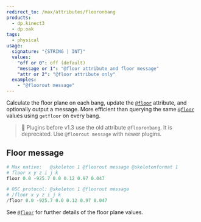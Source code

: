 ```yaml
---
redirect_to: /max/attributes/flooronbang
products:
  - dp.kinect3
  - dp.oak
tags:
  - physical
usage:
  signature: "{STRING | INT}"
  values:
    "off or 0": off (default)
    "message or 1": "@floor attribute and floor message"
    "attr or 2": "@floor attribute only"
  examples:
    - "@floorout message"
---
```


Calculate the floor plane on each bang, update the [`@floor`](floor.md) attribute,
and optionally output a message.
More efficient than querying the same [`@floor`](floor.md) values
using `getfloor` on every bang.

> 📝 Plugins before v1.3 use the old attribute `@flooronbang`.
> It is deprecated. Use `@floorout message` with newer plugins.

## Floor message

```python
# Max native:   @skeleton 1 @floorout message @skeletonformat 1
# floor x y z i j k
floor 0.0 -925.7 0.0 0.12 0.97 0.047

# OSC protocol: @skeleton 1 @floorout message
# /floor x y z i j k
/floor 0.0 -925.7 0.0 0.12 0.97 0.047
```

See [`@floor`](floor.md) for further details of the floor plane values.
